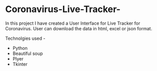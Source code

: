 # Coronavirus-Live-Tracker-
In this project I have created a User Interface for Live Tracker for Coronavirus. 
User can download the data in html, excel or json format. 

Technolgies used - 
* Python
* Beautiful soup 
* Plyer 
* Tkinter 
